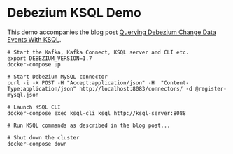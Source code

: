 # Debezium KSQL Demo

This demo accompanies the blog post [Querying Debezium Change Data Events With KSQL](https://debezium.io/blog/2018/05/24/querying-debezium-change-data-eEvents-with-ksql/).

```shell
# Start the Kafka, Kafka Connect, KSQL server and CLI etc.
export DEBEZIUM_VERSION=1.7
docker-compose up

# Start Debezium MySQL connector
curl -i -X POST -H "Accept:application/json" -H  "Content-Type:application/json" http://localhost:8083/connectors/ -d @register-mysql.json

# Launch KSQL CLI
docker-compose exec ksql-cli ksql http://ksql-server:8088

# Run KSQL commands as described in the blog post...

# Shut down the cluster
docker-compose down
```
